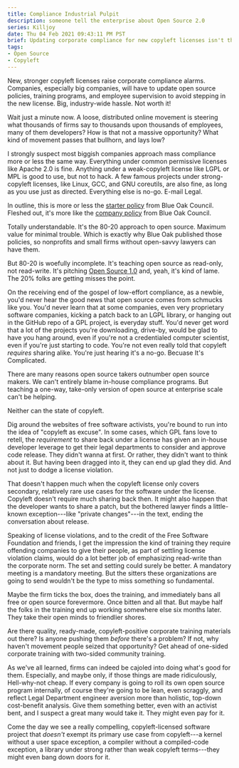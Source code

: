 ```yaml
---
title: Compliance Industrial Pulpit
description: someone tell the enterprise about Open Source 2.0
series: Killjoy
date: Thu 04 Feb 2021 09:43:11 PM PST
brief: Updating corporate compliance for new copyleft licenses isn't the end of the world.  It's a golden opportunity to preach sharing where it's needed most.
tags:
- Open Source
- Copyleft
---
```


New, stronger copyleft licenses raise corporate compliance alarms.  Companies, especially big companies, will have to update open source policies, training programs, and employee supervision to avoid stepping in the new license.  Big, industry-wide hassle.  Not worth it!

Wait just a minute now.  A loose, distributed online movement is steering what thousands of firms say to thousands upon thousands of employees, many of them developers?  How is that not a massive opportunity?  What kind of movement passes that bullhorn, and lays low?

I strongly suspect most biggish companies approach mass compliance more or less the same way.  Everything under common permissive licenses like Apache 2.0 is fine.  Anything under a weak-copyleft license like LGPL or MPL is good to use, but not to hack.  A few famous projects under strong-copyleft licenses, like Linux, GCC, and GNU coreutils, are also fine, as long as you use just as directed.  Everything else is no-go.  E-mail Legal.

In outline, this is more or less the [starter policy](https://blueoakcouncil.org/starter-policy) from Blue Oak Council.  Fleshed out, it's more like the [company policy](https://blueoakcouncil.org/company-policy) from Blue Oak Council.

Totally understandable.  It's the 80-20 approach to open source.  Maximum value for minimal trouble.  Which is exactly why Blue Oak published those policies, so nonprofits and small firms without open-savvy lawyers can have them.

But 80-20 is woefully incomplete.  It's teaching open source as read-only, not read-write.  It's pitching [Open Source 1.0](https://en.wikipedia.org/wiki/Web_2.0#Web_1.0) and, yeah, it's kind of lame.  The 20% folks are getting misses the point.

On the receiving end of the gospel of low-effort compliance, as a newbie, you'd never hear the good news that open source comes from schmucks like you.  You'd never learn that at some companies, even very proprietary software companies, kicking a patch back to an LGPL library, or hanging out in the GitHub repo of a GPL project, is everyday stuff.  You'd never get word that a lot of the projects you're downloading, drive-by, would be glad to have you hang around, even if you're not a credentialed computer scientist, even if you're just starting to code.  You're not even really told that copyleft _requires_ sharing alike.  You're just hearing it's a no-go.  Becuase It's Complicated.

There are many reasons open source takers outnumber open source makers.  We can't entirely blame in-house compliance programs.  But teaching a one-way, take-only version of open source at enterprise scale can't be helping.

Neither can the state of copyleft.

Dig around the websites of free software activists, you're bound to run into the idea of "copyleft as excuse".  In some cases, which GPL fans love to retell, the _requirement_ to share back under a license has given an in-house developer leverage to get their legal departments to consider and approve code release.  They didn't wanna at first.  Or rather, they didn't want to think about it.  But having been dragged into it, they can end up glad they did.  And not just to dodge a license violation.

That doesn't happen much when the copyleft license only covers secondary, relatively rare use cases for the software under the license.  Copyleft doesn't require much sharing back then.  It might also happen that the developer wants to share a patch, but the bothered lawyer finds a little-known exception---like "private changes"---in the text, ending the conversation about release.

Speaking of license violations, and to the credit of the Free Software Foundation and friends, I get the impression the kind of training they require offending companies to give their people, as part of settling license violation claims, would do a lot better job of emphasizing read-write than the corporate norm.  The set and setting could surely be better.  A mandatory meeting is a mandatory meeting.  But the sitters these organizations are going to send wouldn't be the type to miss something so fundamental.

Maybe the firm ticks the box, does the training, and immediately bans all free or open source forevermore.  Once bitten and all that.  But maybe half the folks in the training end up working somewhere else six months later.  They take their open minds to friendlier shores.

Are there quality, ready-made, copyleft-positive corporate training materials out there?  Is anyone pushing them _before_ there's a problem?  If not, why haven't movement people seized that opportunity?  Get ahead of one-sided corporate training with two-sided community training.

As we've all learned, firms can indeed be cajoled into doing what's good for them.  Especially, and maybe only, if those things are made ridiculously, Hell-why-not cheap.  If every company is going to roll its own open source program internally, of course they're going to be lean, even scraggly, and reflect Legal Department engineer aversion more than holistic, top-down cost-benefit analysis.  Give them something better, even with an activist bent, and I suspect a great many would take it.  They might even pay for it.

Come the day we see a really compelling, copyleft-licensed software project that _doesn't_ exempt its primary use case from copyleft---a kernel without a user space exception, a compiler without a compiled-code exception, a library under strong rather than weak copyleft terms---they might even bang down doors for it.
